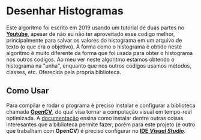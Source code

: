 # Desenhar Histogramas

Este algoritmo foi escrito em 2019 usando um tutorial de duas partes no [**Youtube**](https://www.youtube.com/watch?v=5NG10J4-miw), apesar de não eu não ter aproveitado esse codigo melhor, principalmente para salvar os valores do histograma em um arquivo de texto (o que era o objetivo). A forma como o histograma é obtido neste algoritmo é muito diferente da forma que foi usada para obter o histograma nos outros codigos. Ao meu ver neste algoritmo estamos obtendo o histograma na "unha", enquanto que nos outros codigos usamos métodos, classes, etc. Oferecida pela propria biblioteca.

## Como Usar

Para compilar e rodar o programa é preciso instalar e configurar a biblioteca chamada [**OpenCV**](https://opencv.org/), do qual visa tornar a computação visual em tempo-real optimizada. A [documentação](https://docs.opencv.org/master/d9/df8/tutorial_root.html) ensina como instalar dentre outras coisas interesantes que a biblioteca permite fazer,  porém para este projeto (e outro que trabalham com **OpenCV**) é preciso configurar no [**IDE** ***Visual Studio***](https://docs.opencv.org/master/dd/d6e/tutorial_windows_visual_studio_opencv.html).  
